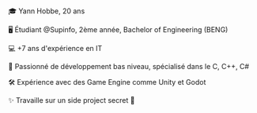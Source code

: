 🎓 Yann Hobbe, 20 ans

🖥️ Étudiant @Supinfo, 2ème année, Bachelor of Engineering (BENG)

💻 +7 ans d'expérience en IT

🚀 Passionné de développement bas niveau, spécialisé dans le C, C++, C#

🛠️ Expérience avec des Game Engine comme Unity et Godot

✨ Travaille sur un side project secret 🤫
